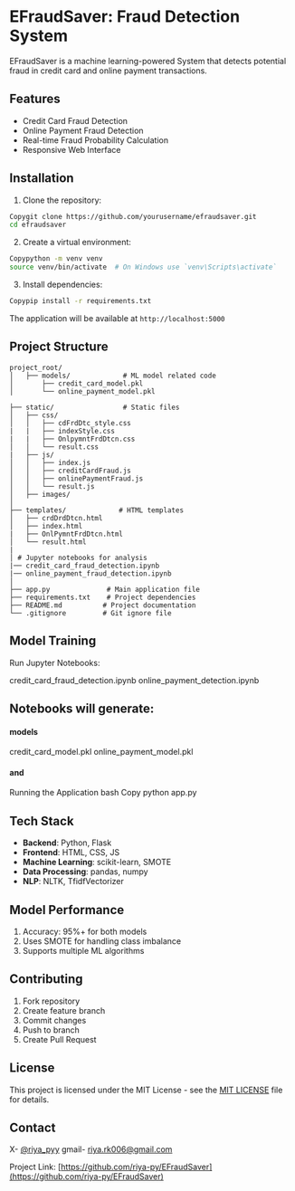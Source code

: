 # EFraudSaver: Fraud Detection System

EFraudSaver is a machine learning-powered System that detects potential fraud in credit card and online payment transactions.

## Features

- Credit Card Fraud Detection
- Online Payment Fraud Detection
- Real-time Fraud Probability Calculation
- Responsive Web Interface

## Installation

1. Clone the repository:

```bash
Copygit clone https://github.com/yourusername/efraudsaver.git
cd efraudsaver
```

2. Create a virtual environment:

``` bash
Copypython -m venv venv
source venv/bin/activate  # On Windows use `venv\Scripts\activate`
```

3. Install dependencies:

```bash
Copypip install -r requirements.txt
```

The application will be available at `http://localhost:5000`

## Project Structure 
```
project_root/
│   ├── models/             # ML model related code
│       ├── credit_card_model.pkl
│       └── online_payment_model.pkl

├── static/                 # Static files
│   ├── css/
│   │   ├── cdFrdDtc_style.css
|   |   ├── indexStyle.css
|   |   ├── OnlpymntFrdDtcn.css
│   │   └── result.css
|   ├── js/
│   │   ├── index.js
│   │   ├── creditCardFraud.js
│   │   ├── onlinePaymentFraud.js
│   │   └── result.js
│   ├── images/                
│
├── templates/             # HTML templates
│   ├── crdDrdDtcn.html         
│   ├── index.html
|   ├── OnlPymntFrdDtcn.html
│   └── result.html
|
│ # Jupyter notebooks for analysis
|── credit_card_fraud_detection.ipynb 
|── online_payment_fraud_detection.ipynb 
│
├── app.py              # Main application file
├── requirements.txt    # Project dependencies
├── README.md          # Project documentation
└── .gitignore         # Git ignore file
```


## Model Training
Run Jupyter Notebooks:

credit_card_fraud_detection.ipynb
online_payment_detection.ipynb

## Notebooks will generate:

#### models
credit_card_model.pkl
online_payment_model.pkl

#### and
Running the Application
bash Copy python app.py

## Tech Stack

- **Backend**: Python, Flask
- **Frontend**: HTML, CSS, JS
- **Machine Learning**: scikit-learn, SMOTE
- **Data Processing**: pandas, numpy
- **NLP**: NLTK, TfidfVectorizer


## Model Performance

1. Accuracy: 95%+ for both models
2. Uses SMOTE for handling class imbalance
3. Supports multiple ML algorithms

## Contributing

1. Fork repository
2. Create feature branch
3. Commit changes
4. Push to branch
5. Create Pull Request

## License
This project is licensed under the MIT License - see the [MIT LICENSE](https://github.com/riya-py/EFraudSaver/blob/main/LICENSE) file for details.

## Contact

X- [@riya_pyy](https://twitter.com/riya_pyy)
gmail- riya.rk006@gmail.com

Project Link: [https://github.com/riya-py/EFraudSaver](https://github.com/riya-py/EFraudSaver)
